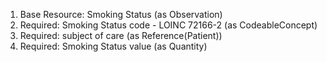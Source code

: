 1. Base Resource: Smoking Status (as Observation)
1. Required: Smoking Status code - LOINC 72166-2 (as CodeableConcept)
1. Required: subject of care (as Reference(Patient))
1. Required: Smoking Status value   (as Quantity)
		